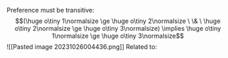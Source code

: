 Preference must be transitive:
$$(\huge o\tiny 1\normalsize \ge \huge o\tiny 2\normalsize \ \& \ \huge o\tiny 2\normalsize \ge \huge o\tiny 3\normalsize) \implies \huge o\tiny 1\normalsize \ge \huge o\tiny 3\normalsize$$
![[Pasted image 20231026004436.png]]
Related to: 